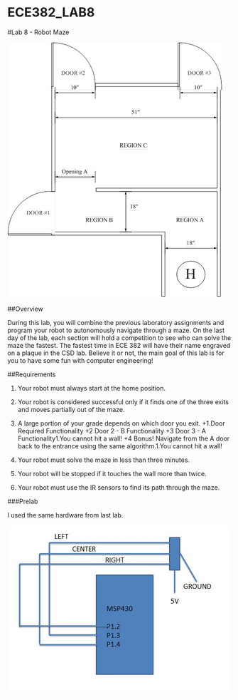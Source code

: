 ECE382_LAB8
===========
#Lab 8 - Robot Maze

![LCD](https://raw.githubusercontent.com/gytenis98/ECE382_LAB8/master/maze_diagram.png?raw=true "LCD")

##Overview

During this lab, you will combine the previous laboratory assignments and program your robot to autonomously navigate through a maze. On the last day of the lab, each section will hold a competition to see who can solve the maze the fastest. The fastest time in ECE 382 will have their name engraved on a plaque in the CSD lab. Believe it or not, the main goal of this lab is for you to have some fun with computer engineering!

##Requirements

1. Your robot must always start at the home position.
2. Your robot is considered successful only if it finds one of the three exits and moves partially out of the maze.
3. A large portion of your grade depends on which door you exit.
+1.Door Required Functionality
+2 Door 2 - B Functionality
+3 Door 3 - A Functionality1.You cannot hit a wall!
+4 Bonus! Navigate from the A door back to the entrance using the same algorithm.1.You cannot hit a wall!


4. Your robot must solve the maze in less than three minutes.
5. Your robot will be stopped if it touches the wall more than twice.
6. Your robot must use the IR sensors to find its path through the maze.



###Prelab

I used the same hardware from last lab.

![LCD](https://raw.githubusercontent.com/gytenis98/ECE382_LAB7/master/Initial%20design.JPG?raw=true "LCD")
